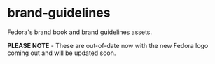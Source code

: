 # brand-guidelines
Fedora's brand book and brand guidelines assets.

**PLEASE NOTE** - These are out-of-date now with the new Fedora logo coming out and will be updated soon.
